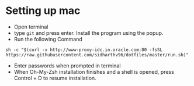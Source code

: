 # Setting up mac

- Open terminal
- type `git` and press enter. Install the program using the popup.
- Run the following Command

```
sh -c "$(curl -x http://www-proxy-idc.in.oracle.com:80 -fsSL https://raw.githubusercontent.com/sidharthv96/dotfiles/master/run.sh)"
```

- Enter passwords when prompted in terminal
- When Oh-My-Zsh installation finishes and a shell is opened, press Control + D to resume installation.

